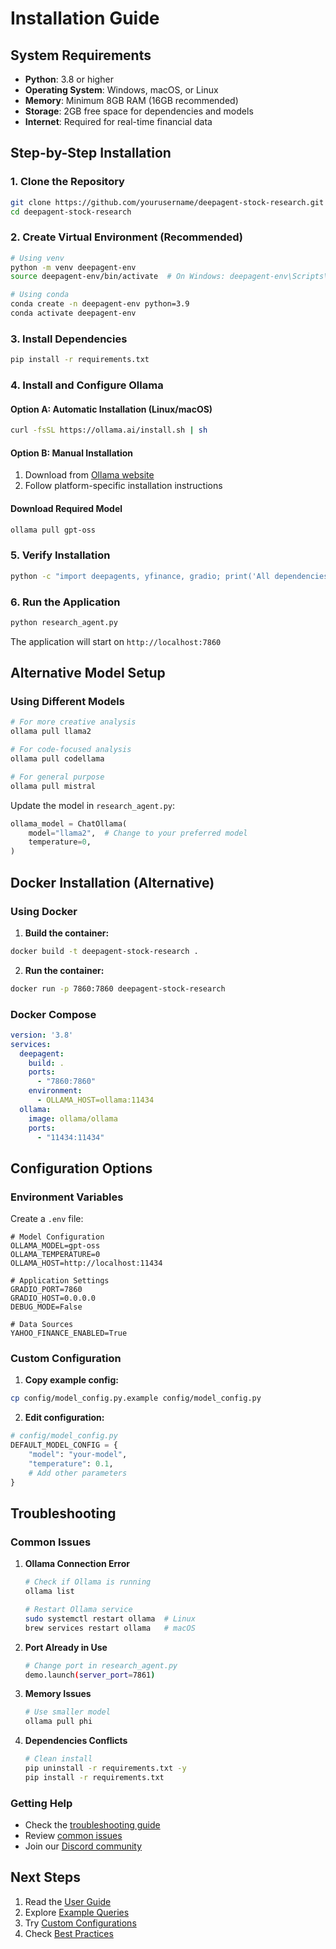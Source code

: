 # Installation Guide

## System Requirements

- **Python**: 3.8 or higher
- **Operating System**: Windows, macOS, or Linux
- **Memory**: Minimum 8GB RAM (16GB recommended)
- **Storage**: 2GB free space for dependencies and models
- **Internet**: Required for real-time financial data

## Step-by-Step Installation

### 1. Clone the Repository

```bash
git clone https://github.com/yourusername/deepagent-stock-research.git
cd deepagent-stock-research
```

### 2. Create Virtual Environment (Recommended)

```bash
# Using venv
python -m venv deepagent-env
source deepagent-env/bin/activate  # On Windows: deepagent-env\Scripts\activate

# Using conda
conda create -n deepagent-env python=3.9
conda activate deepagent-env
```

### 3. Install Dependencies

```bash
pip install -r requirements.txt
```

### 4. Install and Configure Ollama

#### Option A: Automatic Installation (Linux/macOS)
```bash
curl -fsSL https://ollama.ai/install.sh | sh
```

#### Option B: Manual Installation
1. Download from [Ollama website](https://ollama.ai)
2. Follow platform-specific installation instructions

#### Download Required Model
```bash
ollama pull gpt-oss
```

### 5. Verify Installation

```bash
python -c "import deepagents, yfinance, gradio; print('All dependencies installed successfully')"
```

### 6. Run the Application

```bash
python research_agent.py
```

The application will start on `http://localhost:7860`

## Alternative Model Setup

### Using Different Models

```bash
# For more creative analysis
ollama pull llama2

# For code-focused analysis  
ollama pull codellama

# For general purpose
ollama pull mistral
```

Update the model in `research_agent.py`:
```python
ollama_model = ChatOllama(
    model="llama2",  # Change to your preferred model
    temperature=0,
)
```

## Docker Installation (Alternative)

### Using Docker

1. **Build the container:**
```bash
docker build -t deepagent-stock-research .
```

2. **Run the container:**
```bash
docker run -p 7860:7860 deepagent-stock-research
```

### Docker Compose
```yaml
version: '3.8'
services:
  deepagent:
    build: .
    ports:
      - "7860:7860"
    environment:
      - OLLAMA_HOST=ollama:11434
  ollama:
    image: ollama/ollama
    ports:
      - "11434:11434"
```

## Configuration Options

### Environment Variables

Create a `.env` file:
```env
# Model Configuration
OLLAMA_MODEL=gpt-oss
OLLAMA_TEMPERATURE=0
OLLAMA_HOST=http://localhost:11434

# Application Settings
GRADIO_PORT=7860
GRADIO_HOST=0.0.0.0
DEBUG_MODE=False

# Data Sources
YAHOO_FINANCE_ENABLED=True
```

### Custom Configuration

1. **Copy example config:**
```bash
cp config/model_config.py.example config/model_config.py
```

2. **Edit configuration:**
```python
# config/model_config.py
DEFAULT_MODEL_CONFIG = {
    "model": "your-model",
    "temperature": 0.1,
    # Add other parameters
}
```

## Troubleshooting

### Common Issues

1. **Ollama Connection Error**
   ```bash
   # Check if Ollama is running
   ollama list
   
   # Restart Ollama service
   sudo systemctl restart ollama  # Linux
   brew services restart ollama   # macOS
   ```

2. **Port Already in Use**
   ```bash
   # Change port in research_agent.py
   demo.launch(server_port=7861)
   ```

3. **Memory Issues**
   ```bash
   # Use smaller model
   ollama pull phi
   ```

4. **Dependencies Conflicts**
   ```bash
   # Clean install
   pip uninstall -r requirements.txt -y
   pip install -r requirements.txt
   ```

### Getting Help

- Check the [troubleshooting guide](troubleshooting.md)
- Review [common issues](https://github.com/yourusername/deepagent-stock-research/issues)
- Join our [Discord community](https://discord.gg/deepagents)

## Next Steps

1. Read the [User Guide](user_guide.md)
2. Explore [Example Queries](../examples/sample_queries.md)
3. Try [Custom Configurations](api_reference.md)
4. Check [Best Practices](best_practices.md)